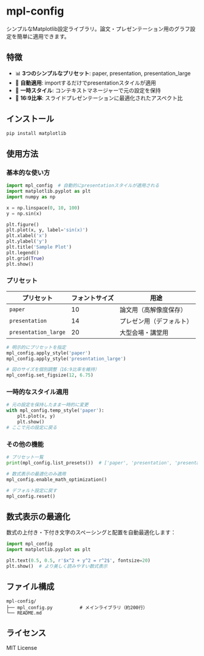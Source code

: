 # mpl-config

シンプルなMatplotlib設定ライブラリ。論文・プレゼンテーション用のグラフ設定を簡単に適用できます。

## 特徴

- 📊 **3つのシンプルなプリセット**: paper, presentation, presentation_large
- 🎯 **自動適用**: importするだけでpresentationスタイルが適用
- 🔄 **一時スタイル**: コンテキストマネージャーで元の設定を保持
- 📐 **16:9比率**: スライドプレゼンテーションに最適化されたアスペクト比

## インストール

```bash
pip install matplotlib
```

## 使用方法

### 基本的な使い方

```python
import mpl_config  # 自動的にpresentationスタイルが適用される
import matplotlib.pyplot as plt
import numpy as np

x = np.linspace(0, 10, 100)
y = np.sin(x)

plt.figure()
plt.plot(x, y, label='sin(x)')
plt.xlabel('x')
plt.ylabel('y')
plt.title('Sample Plot')
plt.legend()
plt.grid(True)
plt.show()
```

### プリセット

| プリセット | フォントサイズ | 用途 |
|---|---|---|
| `paper` | 10 | 論文用（高解像度保存） |
| `presentation` | 14 | プレゼン用（デフォルト） |
| `presentation_large` | 20 | 大型会場・講堂用 |

```python
# 明示的にプリセットを指定
mpl_config.apply_style('paper')
mpl_config.apply_style('presentation_large')

# 図のサイズを個別調整（16:9比率を維持）
mpl_config.set_figsize(12, 6.75)
```

### 一時的なスタイル適用

```python
# 元の設定を保持したまま一時的に変更
with mpl_config.temp_style('paper'):
    plt.plot(x, y)
    plt.show()
# ここで元の設定に戻る
```

### その他の機能

```python
# プリセット一覧
print(mpl_config.list_presets())  # ['paper', 'presentation', 'presentation_large']

# 数式表示の最適化のみ適用
mpl_config.enable_math_optimization()

# デフォルト設定に戻す
mpl_config.reset()
```

## 数式表示の最適化

数式の上付き・下付き文字のスペーシングと配置を自動最適化します：

```python
import mpl_config
import matplotlib.pyplot as plt

plt.text(0.5, 0.5, r'$x^2 + y^2 = r^2$', fontsize=20)
plt.show()  # より美しく読みやすい数式表示
```

## ファイル構成

```
mpl-config/
├── mpl_config.py          # メインライブラリ（約200行）
└── README.md
```

## ライセンス

MIT License
